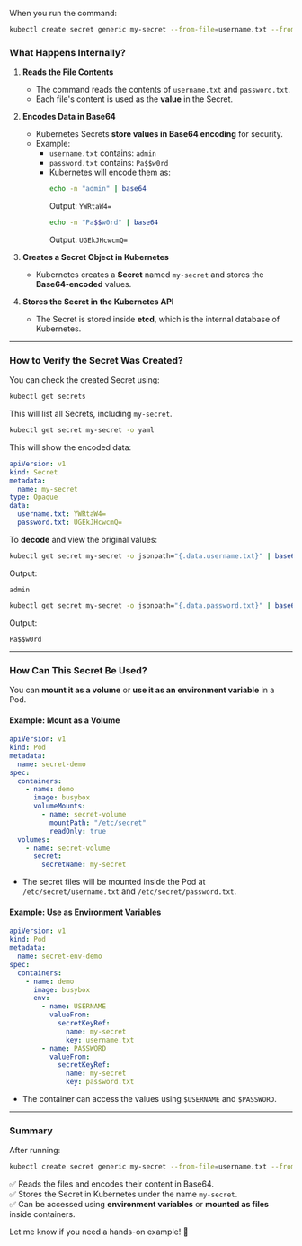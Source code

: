 When you run the command:

```sh
kubectl create secret generic my-secret --from-file=username.txt --from-file=password.txt
```

### **What Happens Internally?**
1. **Reads the File Contents**
    - The command reads the contents of `username.txt` and `password.txt`.
    - Each file's content is used as the **value** in the Secret.

2. **Encodes Data in Base64**
    - Kubernetes Secrets **store values in Base64 encoding** for security.
    - Example:
        - `username.txt` contains: `admin`
        - `password.txt` contains: `Pa$$w0rd`
        - Kubernetes will encode them as:
          ```sh
          echo -n "admin" | base64
          ```
          Output: `YWRtaW4=`
          ```sh
          echo -n "Pa$$w0rd" | base64
          ```
          Output: `UGEkJHcwcmQ=`

3. **Creates a Secret Object in Kubernetes**
    - Kubernetes creates a **Secret** named `my-secret` and stores the **Base64-encoded** values.

4. **Stores the Secret in the Kubernetes API**
    - The Secret is stored inside **etcd**, which is the internal database of Kubernetes.

---

### **How to Verify the Secret Was Created?**
You can check the created Secret using:

```sh
kubectl get secrets
```
This will list all Secrets, including `my-secret`.

```sh
kubectl get secret my-secret -o yaml
```
This will show the encoded data:

```yaml
apiVersion: v1
kind: Secret
metadata:
  name: my-secret
type: Opaque
data:
  username.txt: YWRtaW4=
  password.txt: UGEkJHcwcmQ=
```

To **decode** and view the original values:

```sh
kubectl get secret my-secret -o jsonpath="{.data.username.txt}" | base64 --decode
```
Output:
```
admin
```

```sh
kubectl get secret my-secret -o jsonpath="{.data.password.txt}" | base64 --decode
```
Output:
```
Pa$$w0rd
```

---

### **How Can This Secret Be Used?**
You can **mount it as a volume** or **use it as an environment variable** in a Pod.

#### **Example: Mount as a Volume**
```yaml
apiVersion: v1
kind: Pod
metadata:
  name: secret-demo
spec:
  containers:
    - name: demo
      image: busybox
      volumeMounts:
        - name: secret-volume
          mountPath: "/etc/secret"
          readOnly: true
  volumes:
    - name: secret-volume
      secret:
        secretName: my-secret
```
- The secret files will be mounted inside the Pod at `/etc/secret/username.txt` and `/etc/secret/password.txt`.

#### **Example: Use as Environment Variables**
```yaml
apiVersion: v1
kind: Pod
metadata:
  name: secret-env-demo
spec:
  containers:
    - name: demo
      image: busybox
      env:
        - name: USERNAME
          valueFrom:
            secretKeyRef:
              name: my-secret
              key: username.txt
        - name: PASSWORD
          valueFrom:
            secretKeyRef:
              name: my-secret
              key: password.txt
```
- The container can access the values using `$USERNAME` and `$PASSWORD`.

---

### **Summary**
After running:
```sh
kubectl create secret generic my-secret --from-file=username.txt --from-file=password.txt
```
✅ Reads the files and encodes their content in Base64.  
✅ Stores the Secret in Kubernetes under the name `my-secret`.  
✅ Can be accessed using **environment variables** or **mounted as files** inside containers.

Let me know if you need a hands-on example! 🚀